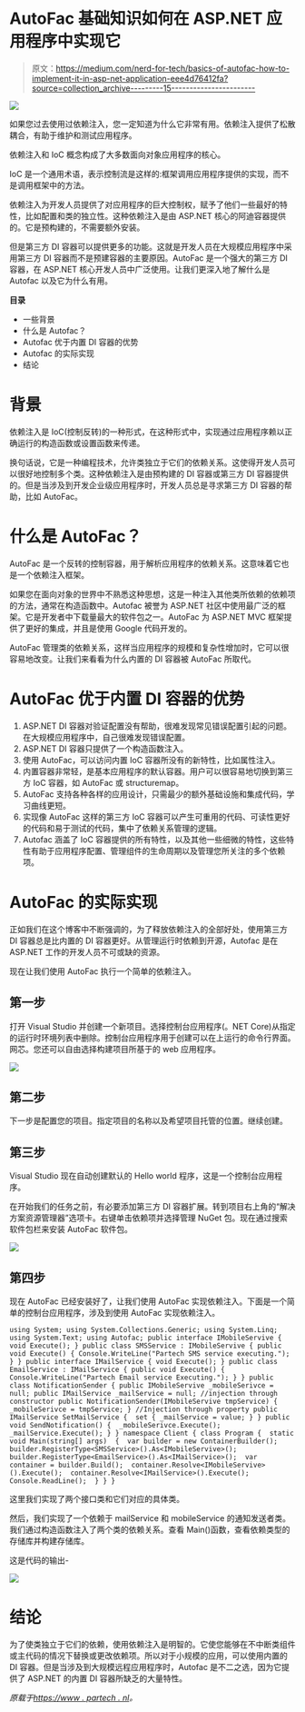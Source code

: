 # AutoFac 基础知识如何在 ASP.NET 应用程序中实现它

> 原文：<https://medium.com/nerd-for-tech/basics-of-autofac-how-to-implement-it-in-asp-net-application-eee4d76412fa?source=collection_archive---------15----------------------->

![](img/c745fdcdf2e4b9ade74fcbeb7a8d05cd.png)

如果您过去使用过依赖注入，您一定知道为什么它非常有用。依赖注入提供了松散耦合，有助于维护和测试应用程序。

依赖注入和 IoC 概念构成了大多数面向对象应用程序的核心。

IoC 是一个通用术语，表示控制流是这样的:框架调用应用程序提供的实现，而不是调用框架中的方法。

依赖注入为开发人员提供了对应用程序的巨大控制权，赋予了他们一些最好的特性，比如配置和类的独立性。这种依赖注入是由 ASP.NET 核心的阿迪容器提供的。它是预构建的，不需要额外安装。

但是第三方 DI 容器可以提供更多的功能。这就是开发人员在大规模应用程序中采用第三方 DI 容器而不是预建容器的主要原因。AutoFac 是一个强大的第三方 DI 容器，在 ASP.NET 核心开发人员中广泛使用。让我们更深入地了解什么是 Autofac 以及它为什么有用。

**目录**

*   一些背景
*   什么是 Autofac？
*   Autofac 优于内置 DI 容器的优势
*   Autofac 的实际实现
*   结论

# 背景

依赖注入是 IoC(控制反转)的一种形式，在这种形式中，实现通过应用程序赖以正确运行的构造函数或设置函数来传递。

换句话说，它是一种编程技术，允许类独立于它们的依赖关系。这使得开发人员可以很好地控制多个类。这种依赖注入是由预构建的 DI 容器或第三方 DI 容器提供的。但是当涉及到开发企业级应用程序时，开发人员总是寻求第三方 DI 容器的帮助，比如 AutoFac。

# 什么是 AutoFac？

AutoFac 是一个反转的控制容器，用于解析应用程序的依赖关系。这意味着它也是一个依赖注入框架。

如果您在面向对象的世界中不熟悉这种思想，这是一种注入其他类所依赖的依赖项的方法，通常在构造函数中。Autofac 被誉为 ASP.NET 社区中使用最广泛的框架。它是开发者中下载量最大的软件包之一。AutoFac 为 ASP.NET MVC 框架提供了更好的集成，并且是使用 Google 代码开发的。

AutoFac 管理类的依赖关系，这样当应用程序的规模和复杂性增加时，它可以很容易地改变。让我们来看看为什么内置的 DI 容器被 AutoFac 所取代。

# AutoFac 优于内置 DI 容器的优势

1.  ASP.NET DI 容器对验证配置没有帮助，很难发现常见错误配置引起的问题。在大规模应用程序中，自己很难发现错误配置。
2.  ASP.NET DI 容器只提供了一个构造函数注入。
3.  使用 AutoFac，可以访问内置 IoC 容器所没有的新特性，比如属性注入。
4.  内置容器非常轻，是基本应用程序的默认容器。用户可以很容易地切换到第三方 IoC 容器，如 AutoFac 或 structuremap。
5.  AutoFac 支持各种各样的应用设计，只需最少的额外基础设施和集成代码，学习曲线更短。
6.  实现像 AutoFac 这样的第三方 IoC 容器可以产生可重用的代码、可读性更好的代码和易于测试的代码，集中了依赖关系管理的逻辑。
7.  Autofac 涵盖了 IoC 容器提供的所有特性，以及其他一些细微的特性，这些特性有助于应用程序配置、管理组件的生命周期以及管理您所关注的多个依赖项。

# AutoFac 的实际实现

正如我们在这个博客中不断强调的，为了释放依赖注入的全部好处，使用第三方 DI 容器总是比内置的 DI 容器更好。从管理运行时依赖到开源，Autofac 是在 ASP.NET 工作的开发人员不可或缺的资源。

现在让我们使用 AutoFac 执行一个简单的依赖注入。

## 第一步

打开 Visual Studio 并创建一个新项目。选择控制台应用程序(。NET Core)从指定的运行时环境列表中删除。控制台应用程序用于创建可以在上运行的命令行界面。网芯。您还可以自由选择构建项目所基于的 web 应用程序。

![](img/315c57437f53637e4f6301a2c696a646.png)

## 第二步

下一步是配置您的项目。指定项目的名称以及希望项目托管的位置。继续创建。

## 第三步

Visual Studio 现在自动创建默认的 Hello world 程序，这是一个控制台应用程序。

在开始我们的任务之前，有必要添加第三方 DI 容器扩展。转到项目右上角的“解决方案资源管理器”选项卡。右键单击依赖项并选择管理 NuGet 包。现在通过搜索软件包栏来安装 AutoFac 软件包。

![](img/45e6093083e4bac627907a695fb94294.png)

## 第四步

现在 AutoFac 已经安装好了，让我们使用 AutoFac 实现依赖注入。下面是一个简单的控制台应用程序，涉及到使用 AutoFac 实现依赖注入。

```
using System; using System.Collections.Generic; using System.Linq; using System.Text; using Autofac; public interface IMobileServive { void Execute(); } public class SMSService : IMobileServive { public void Execute() { Console.WriteLine("Partech SMS service executing."); } } public interface IMailService { void Execute(); } public class EmailService : IMailService { public void Execute() { ​ Console.WriteLine("Partech Email service Executing."); } } public class NotificationSender { public IMobileServive _mobileSerivce = null; public IMailService _mailService = null; //injection through constructor public NotificationSender(IMobileServive tmpService) { ​ _mobileSerivce = tmpService; } //Injection through property public IMailService SetMailService { ​ set { _mailService = value; } } public void SendNotification() { ​ _mobileSerivce.Execute(); ​ _mailService.Execute(); } } namespace Client { class Program { ​ static void Main(string[] args) ​ { ​ var builder = new ContainerBuilder(); ​ builder.RegisterType<SMSService>().As<IMobileServive>(); ​ builder.RegisterType<EmailService>().As<IMailService>(); ​ var container = builder.Build(); ​ container.Resolve<IMobileServive>().Execute(); ​ container.Resolve<IMailService>().Execute(); ​ Console.ReadLine(); ​ } } }
```

这里我们实现了两个接口类和它们对应的具体类。

然后，我们实现了一个依赖于 mailService 和 mobileService 的通知发送者类。我们通过构造函数注入了两个类的依赖关系。查看 Main()函数，查看依赖类型的存储库并构建存储库。

这是代码的输出-

![](img/ccc73d168553104decaea8178b507f3d.png)

# 结论

为了使类独立于它们的依赖，使用依赖注入是明智的。它使您能够在不中断类组件或主代码的情况下替换或更改依赖项。所以对于小规模的应用，可以使用内置的 DI 容器。但是当涉及到大规模远程应用程序时，Autofac 是不二之选，因为它提供了 ASP.NET 的内置 DI 容器所缺乏的大量特性。

*原载于*[*https://www . partech . nl*](https://www.partech.nl/nl/publicaties/2021/05/basics-of-autofac-how-to-implement-it-in-asp-net-application)*。*